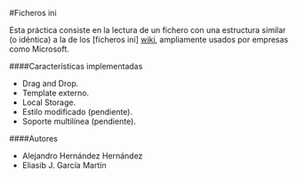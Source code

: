 #Ficheros ini

Esta práctica consiste en la lectura de un fichero con una estructura similar (o idéntica) a la de los [ficheros ini] [wiki], ampliamente usados por empresas como Microsoft.

####Características implementadas


* Drag and Drop.
* Template externo.
* Local Storage.
* Estilo modificado (pendiente).
* Soporte multilínea (pendiente).

[wiki]: http://en.wikipedia.org/wiki/INI_file

####Autores

* Alejandro Hernández Hernández
* Eliasib J. García Martín